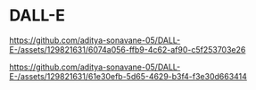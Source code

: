# DALL-E



https://github.com/aditya-sonavane-05/DALL-E-/assets/129821631/6074a056-ffb9-4c62-af90-c5f253703e26






https://github.com/aditya-sonavane-05/DALL-E-/assets/129821631/61e30efb-5d65-4629-b3f4-f3e30d663414

